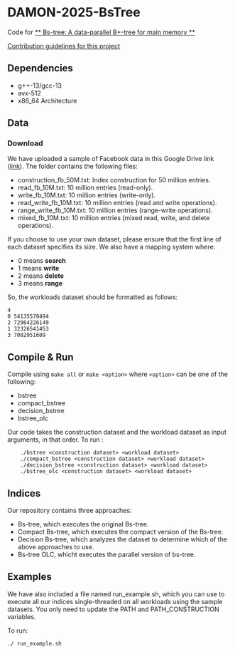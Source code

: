 # DAMON-2025-BsTree
Code for  [** Bs-tree: A data-parallel B+-tree for main memory **](https://github.com/dTsitsigkos/DAMON-2025-BsTree)

[Contribution guidelines for this project](README.md)

## Dependencies
- g++-13/gcc-13
- avx-512
- x86_64 Architecture

## Data
### Download
We have uploaded a sample of Facebook data in this Google Drive link ([link](https://drive.google.com/drive/folders/1e1SMt8VjAGEc-yS7CovtfutmzPktcBjE?usp=sharing)). The folder contains the following files:
- construction_fb_50M.txt: Index construction for 50 million entries.
- read_fb_10M.txt: 10 million entries (read-only).
- write_fb_10M.txt: 10 million entries (write-only).
- read_write_fb_10M.txt: 10 million entries (read and write operations).
- range_write_fb_10M.txt: 10 million entries (range-write operations).
- mixed_fb_10M.txt: 10 million entries (mixed read, write, and delete operations).

If you choose to use your own dataset, please ensure that the first line of each dataset specifies its size. We also have a mapping system where:
- 0 means **search**
- 1 means **write**
- 2 means **delete**
- 3 means **range**

So, the workloads dataset should be formatted as follows:
``` 
4
0 54135570494
2 72964226149
1 32326541453
3 7082951609 
```

## Compile & Run
Compile using ```make all``` or ```make <option>``` where `<option>` can be one of the following:

- bstree
- compact_bstree
- decision_bstree
- bstree_olc

Our code takes the construction dataset and the workload dataset as input arguments, in that order.
To run :
```
    ./bstree <construction dataset> <workload dataset>
    ./compact_bstree <construction dataset> <workload dataset>
    ./decision_bstree <construction dataset> <workload dataset>
    ./bstree_olc <construction dataset> <workload dataset>
```

## Indices
Our repository contains three approaches:
- Bs-tree, which executes the original Bs-tree.
- Compact Bs-tree, which executes the compact version of the Bs-tree.
- Decision Bs-tree, which analyzes the dataset to determine which of the above approaches to use.
- Bs-tree OLC, whicht executes the parallel version of bs-tree.


## Examples
We have also included a file named run_example.sh, which you can use to execute all our indices single-threaded on all workloads using the sample datasets. You only need to update the PATH and PATH_CONSTRUCTION variables.

To run:
```
./ run_example.sh
```
